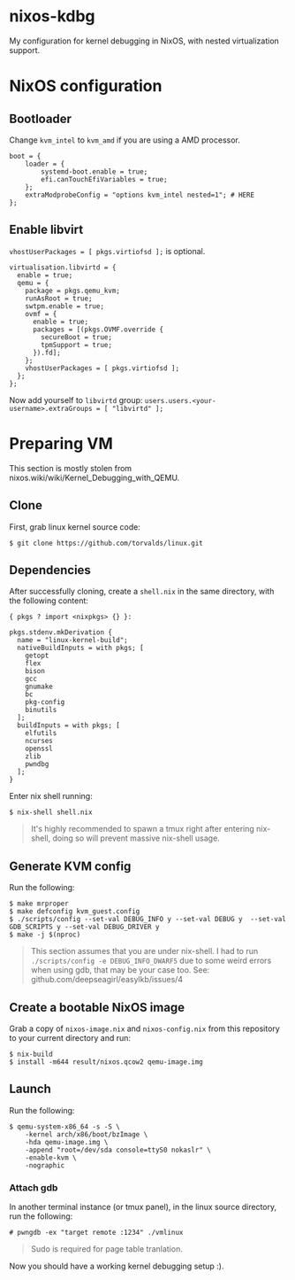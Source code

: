# nixos-kdbg
My configuration for kernel debugging in NixOS, with nested virtualization support.

# NixOS configuration
## Bootloader
Change `kvm_intel` to `kvm_amd` if you are using a AMD processor.

```
boot = {
	loader = {
		systemd-boot.enable = true;
 		efi.canTouchEfiVariables = true;
	};
	extraModprobeConfig = "options kvm_intel nested=1"; # HERE
};
```

## Enable libvirt
`vhostUserPackages = [ pkgs.virtiofsd ];` is optional.

```
virtualisation.libvirtd = {
  enable = true;
  qemu = {
    package = pkgs.qemu_kvm;
    runAsRoot = true;
    swtpm.enable = true;
    ovmf = {
      enable = true;
      packages = [(pkgs.OVMF.override {
        secureBoot = true;
        tpmSupport = true;
      }).fd];
    };
    vhostUserPackages = [ pkgs.virtiofsd ];
  };
};
```

Now add yourself to `libvirtd` group:
`
users.users.<your-username>.extraGroups = [ "libvirtd" ];
`

# Preparing VM
This section is mostly stolen from nixos.wiki/wiki/Kernel_Debugging_with_QEMU.

## Clone
First, grab linux kernel source code:
```
$ git clone https://github.com/torvalds/linux.git
```

## Dependencies
After successfully cloning, create a `shell.nix` in the same directory, with the following content:
```
{ pkgs ? import <nixpkgs> {} }:

pkgs.stdenv.mkDerivation {
  name = "linux-kernel-build";
  nativeBuildInputs = with pkgs; [
    getopt
    flex
    bison
    gcc
    gnumake
    bc
    pkg-config
    binutils
  ];
  buildInputs = with pkgs; [
    elfutils
    ncurses
    openssl
    zlib
    pwndbg
  ];
}
```

Enter nix shell running:
```
$ nix-shell shell.nix 
```

> It's highly recommended to spawn a tmux right after entering nix-shell, doing so will prevent massive nix-shell usage.

## Generate KVM config
Run the following:
```
$ make mrproper
$ make defconfig kvm_guest.config
$ ./scripts/config --set-val DEBUG_INFO y --set-val DEBUG y  --set-val GDB_SCRIPTS y --set-val DEBUG_DRIVER y
$ make -j $(nproc)
```

> This section assumes that you are under nix-shell. 
> I had to run `./scripts/config -e DEBUG_INFO_DWARF5` due to some weird errors when using gdb, that may be your case too. See: github.com/deepseagirl/easylkb/issues/4

## Create a bootable NixOS image
Grab a copy of `nixos-image.nix` and `nixos-config.nix` from this repository to your current directory and run:
```
$ nix-build
$ install -m644 result/nixos.qcow2 qemu-image.img
```

## Launch 
Run the following:
```
$ qemu-system-x86_64 -s -S \
    -kernel arch/x86/boot/bzImage \
    -hda qemu-image.img \
    -append "root=/dev/sda console=ttyS0 nokaslr" \
    -enable-kvm \
    -nographic
```

### Attach gdb
In another terminal instance (or tmux panel), in the linux source directory, run the following:
```
# pwngdb -ex "target remote :1234" ./vmlinux
```

> Sudo is required for page table tranlation.

Now you should have a working kernel debugging setup :).
